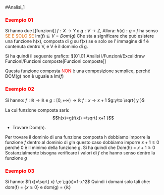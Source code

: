 #Analisi_1 
### <font color="#ff0000">Esempio 01</font>

Si hanno due [[funzioni]] $f: X\to Y \;e\; g: V\to Z$, Allora:
$h(x):  g \circ f$ ha senso<font color="#e36c09"> SE E SOLO SE</font> $\mathrm{Im}(f) \subseteq V = Dom(g)$
Che sta a significare che può esistere una funzione h(x), composta di g su f(x) se e solo se l’ immagine di f è contenuta dentro V, e V è il dominio di g.

Si ha quindi il seguente grafico:
![[01.01 Analisi I/Funzioni/Excalidraw Funzioni/Funzioni composte|Funzioni composte]]

Questa funzione composta <font color="#ff0000">NON</font> è una composizione semplice, perché DOM(g) non è  uguale a $\mathrm{Im}(f)$

### <font color="#ff0000">Esempio 02</font>
Si hanno:
$f:\mathbb{R} \to \mathbb{R}$ e $g: [0, +\infty)\to \mathbb{R}$
$f: x \to x+1$ $g:y\to \sqrt{ y }$

La cui funzione composta sarà:
$$h(x)=g(f(x)) =\sqrt{ x+1 }$$
- Trovare Dom(h).

Per trovare il dominio di una funzione composta h dobbiamo imporre la funzione $f$ dentro al dominio di $g$In questo caso dobbiamo imporre $x+1\geq 0$ perché 0 è il minimo della funzione g.
Si ha quindi che Dom(h) =  $x+1\geq 0$
Sostanzialmente bisogna verificare  i valori di $f$ che hanno senso dentro la funzione $g$

### <font color="#ff0000">Esempio 03</font>
Si hanno:
$f(x)=\sqrt{ x} \;e \;g(x)=1-x^2$
Quindi i domani solo tali che:
dom(f) = {$x\geq 0$} e dom(g) = {$\mathbb{R}$}